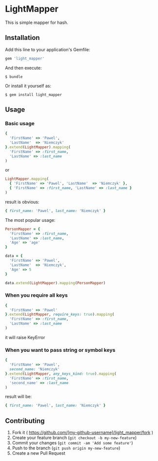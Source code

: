 # LightMapper

This is simple mapper for hash.

## Installation

Add this line to your application's Gemfile:

```ruby
gem 'light_mapper'
```

And then execute:

    $ bundle

Or install it yourself as:

    $ gem install light_mapper

## Usage

### Basic usage

```ruby
{
  'FirstName' => 'Pawel',
  'LastName'  => 'Niemczyk'
}.extend(LightMapper).mapping(
  'FirstName' => :first_name,
  'LastName' => :last_name
)
```

or

```ruby
LightMapper.mapping(
  { 'FirstName' => 'Pawel', 'LastName'  => 'Niemczyk' },
  { 'FirstName' => :first_name, 'LastName' => :last_name }
)
```

result is obvious:

```ruby
{ first_name: 'Pawel', last_name: 'Niemczyk' }
```

The most popular usage:

```ruby
PersonMapper = {
  'FirstName' => :first_name,
  'LastName' => :last_name,
  'Age' => 'age'
}

data = {
  'FirstName' => 'Pawel',
  'LastName'  => 'Niemczyk',
  'Age' => 5
}

data.extend(LightMapper).mapping(PersonMapper)
```

### When you require all keys

```ruby
{
  'FirstName' => 'Pawel'
}.extend(LightMapper, require_keys: true).mapping(
  'FirstName' => :first_name,
  'LastName' => :last_name
)
```

it will raise KeyError

### When you want to pass string or symbol keys

```ruby
{
  'FirstName' => 'Pawel',
  second_name: 'Niemczyk'
}.extend(LightMapper, any_keys_kind: true).mapping(
  'FirstName' => :first_name,
  'second_name' => :last_name
)
```

result will be:

```ruby
{ first_name: 'Pawel', last_name: 'Niemczyk' }
```

## Contributing

1. Fork it ( https://github.com/[my-github-username]/light_mapper/fork )
2. Create your feature branch (`git checkout -b my-new-feature`)
3. Commit your changes (`git commit -am 'Add some feature'`)
4. Push to the branch (`git push origin my-new-feature`)
5. Create a new Pull Request
